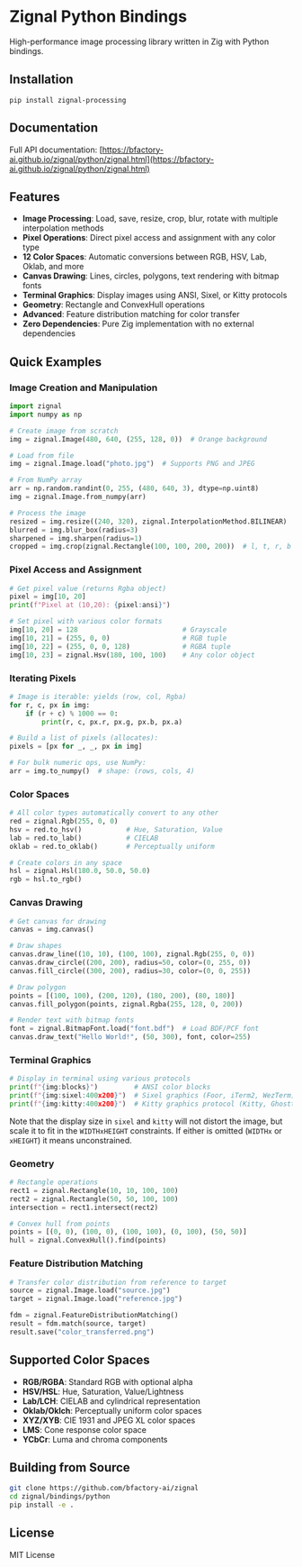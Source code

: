# Zignal Python Bindings

High-performance image processing library written in Zig with Python bindings.

## Installation

```console
pip install zignal-processing
```

## Documentation

Full API documentation: [https://bfactory-ai.github.io/zignal/python/zignal.html](https://bfactory-ai.github.io/zignal/python/zignal.html)

## Features

- **Image Processing**: Load, save, resize, crop, blur, rotate with multiple interpolation methods
- **Pixel Operations**: Direct pixel access and assignment with any color type
- **12 Color Spaces**: Automatic conversions between RGB, HSV, Lab, Oklab, and more
- **Canvas Drawing**: Lines, circles, polygons, text rendering with bitmap fonts
- **Terminal Graphics**: Display images using ANSI, Sixel, or Kitty protocols
- **Geometry**: Rectangle and ConvexHull operations
- **Advanced**: Feature distribution matching for color transfer
- **Zero Dependencies**: Pure Zig implementation with no external dependencies

## Quick Examples

### Image Creation and Manipulation

```python
import zignal
import numpy as np

# Create image from scratch
img = zignal.Image(480, 640, (255, 128, 0))  # Orange background

# Load from file
img = zignal.Image.load("photo.jpg")  # Supports PNG and JPEG

# From NumPy array
arr = np.random.randint(0, 255, (480, 640, 3), dtype=np.uint8)
img = zignal.Image.from_numpy(arr)

# Process the image
resized = img.resize((240, 320), zignal.InterpolationMethod.BILINEAR)
blurred = img.blur_box(radius=3)
sharpened = img.sharpen(radius=1)
cropped = img.crop(zignal.Rectangle(100, 100, 200, 200))  # l, t, r, b
```

### Pixel Access and Assignment

```python
# Get pixel value (returns Rgba object)
pixel = img[10, 20]
print(f"Pixel at (10,20): {pixel:ansi}")

# Set pixel with various color formats
img[10, 20] = 128                          # Grayscale
img[10, 21] = (255, 0, 0)                  # RGB tuple
img[10, 22] = (255, 0, 0, 128)             # RGBA tuple
img[10, 23] = zignal.Hsv(180, 100, 100)    # Any color object
```

### Iterating Pixels

```python
# Image is iterable: yields (row, col, Rgba)
for r, c, px in img:
    if (r + c) % 1000 == 0:
        print(r, c, px.r, px.g, px.b, px.a)

# Build a list of pixels (allocates):
pixels = [px for _, _, px in img]

# For bulk numeric ops, use NumPy:
arr = img.to_numpy()  # shape: (rows, cols, 4)
```

### Color Spaces

```python
# All color types automatically convert to any other
red = zignal.Rgb(255, 0, 0)
hsv = red.to_hsv()           # Hue, Saturation, Value
lab = red.to_lab()           # CIELAB
oklab = red.to_oklab()       # Perceptually uniform

# Create colors in any space
hsl = zignal.Hsl(180.0, 50.0, 50.0)
rgb = hsl.to_rgb()
```

### Canvas Drawing

```python
# Get canvas for drawing
canvas = img.canvas()

# Draw shapes
canvas.draw_line((10, 10), (100, 100), zignal.Rgb(255, 0, 0))
canvas.draw_circle((200, 200), radius=50, color=(0, 255, 0))
canvas.fill_circle((300, 200), radius=30, color=(0, 0, 255))

# Draw polygon
points = [(100, 100), (200, 120), (180, 200), (80, 180)]
canvas.fill_polygon(points, zignal.Rgba(255, 128, 0, 200))

# Render text with bitmap fonts
font = zignal.BitmapFont.load("font.bdf")  # Load BDF/PCF font
canvas.draw_text("Hello World!", (50, 300), font, color=255)
```

### Terminal Graphics

```python
# Display in terminal using various protocols
print(f"{img:blocks}")         # ANSI color blocks
print(f"{img:sixel:400x200}")  # Sixel graphics (Foor, iTerm2, WezTerm)
print(f"{img:kitty:400x200}")  # Kitty graphics protocol (Kitty, Ghostty)
```
Note that the display size in `sixel` and `kitty` will not distort the image,
but scale it to fit in the `WIDTHxHEIGHT` constraints.
If either is omitted (`WIDTHx` or `xHEIGHT`) it means unconstrained.

### Geometry

```python
# Rectangle operations
rect1 = zignal.Rectangle(10, 10, 100, 100)
rect2 = zignal.Rectangle(50, 50, 100, 100)
intersection = rect1.intersect(rect2)

# Convex hull from points
points = [(0, 0), (100, 0), (100, 100), (0, 100), (50, 50)]
hull = zignal.ConvexHull().find(points)
```

### Feature Distribution Matching

```python
# Transfer color distribution from reference to target
source = zignal.Image.load("source.jpg")
target = zignal.Image.load("reference.jpg")

fdm = zignal.FeatureDistributionMatching()
result = fdm.match(source, target)
result.save("color_transferred.png")
```

## Supported Color Spaces

- **RGB/RGBA**: Standard RGB with optional alpha
- **HSV/HSL**: Hue, Saturation, Value/Lightness
- **Lab/LCH**: CIELAB and cylindrical representation
- **Oklab/Oklch**: Perceptually uniform color spaces
- **XYZ/XYB**: CIE 1931 and JPEG XL color spaces
- **LMS**: Cone response color space
- **YCbCr**: Luma and chroma components

## Building from Source

```bash
git clone https://github.com/bfactory-ai/zignal
cd zignal/bindings/python
pip install -e .
```

## License

MIT License
